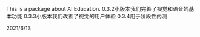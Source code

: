 This is a package about AI Education.
0.3.2小版本我们完善了视觉和语音的基本功能
0.3.3小版本我们改善了视觉的用户体验
0.3.4用于阶段性内测

2021/6/13

